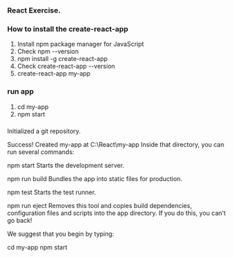 
### React Exercise. ###

### How to install the create-react-app

1. Install npm package manager for JavaScript
2. Check npm --version
3. npm install -g create-react-app
4. Check create-react-app --version
5. create-react-app my-app

### run app

1. cd my-app
2. npm start


###
Initialized a git repository.

Success! Created my-app at C:\React\my-app
Inside that directory, you can run several commands:

  npm start
    Starts the development server.

  npm run build
    Bundles the app into static files for production.

  npm test
    Starts the test runner.

  npm run eject
    Removes this tool and copies build dependencies, configuration files
    and scripts into the app directory. If you do this, you can’t go back!

We suggest that you begin by typing:

  cd my-app
  npm start
